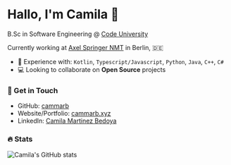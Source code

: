 # Hallo, I'm Camila 👋

B.Sc in Software Engineering @ [Code University](https://code.berlin/en/)

Currently working at [Axel Springer NMT](https://www.axelspringer.com/en/) in Berlin, 🇩🇪

- 🔨 Experience with: `Kotlin`, `Typescript/Javascript`, `Python`, `Java`, `C++`, `C#`
- 💻 Looking to collaborate on **Open Source** projects

### 📧 Get in Touch

- GitHub: [cammarb](https://github.com/cammarb)
- Website/Portfolio: [cammarb.xyz](https://cammarb.xyz)
- LinkedIn: [Camila Martinez Bedoya](https://www.linkedin.com/in/cammarb)

### 🔥 Stats

![Camila's GitHub stats](https://github-readme-stats.vercel.app/api?username=cammarb&show_icons=true&theme=transparent)
